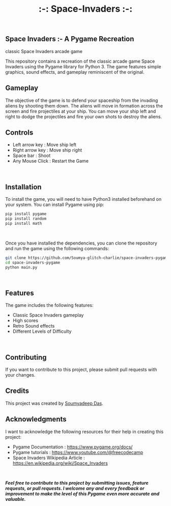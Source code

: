 <h1 align="center">:-: Space-Invaders :-:</h1>
<br>

## Space Invaders :- A Pygame Recreation

classic Space Invaders arcade game

This repository contains a recreation of the classic arcade game Space Invaders using the Pygame library for Python 3. The game features simple graphics, sound effects, and gameplay reminiscent of the original.
<br>

## Gameplay
The objective of the game is to defend your spaceship from the invading aliens by shooting them down. The aliens will move in formation across the screen and fire projectiles at your ship. You can move your ship left and right to dodge the projectiles and fire your own shots to destroy the aliens.
<br>

## Controls

- Left arrow key : Move ship left
- Right arrow key : Move ship right
- Space bar : Shoot
- Any Mouse Click : Restart the Game
<br>

## Installation

To install the game, you will need to have Python3 installed beforehand on your system. You can install Pygame using pip:
 ```bash
 pip install pygame
 pip install random
 pip install math
 ```
<br>

Once you have installed the dependencies, you can clone the repository and run the game using the following commands:
```bash
git clone https://github.com/Soumya-glitch-charlie/space-invaders-pygame.git
cd space-invaders-pygame
python main.py
```
<br>

## Features
The game includes the following features:

- Classic Space Invaders gameplay
- High scores
- Retro Sound effects
- Different Levels of Difficulty
<br>


## Contributing
If you want to contribute to this project, please submit pull requests with your changes.
<br>


## Credits
This project was created by [Soumyadeep Das](https://github.com/Soumya-glitch-charlie).
<br>


## Acknowledgments
I want to acknowledge the following resources for their help in creating this project:

- Pygame Documentation : https://www.pygame.org/docs/
- Pygame tutorials : https://www.youtube.com/@freecodecamp
- Space Invaders Wikipedia Article : https://en.wikipedia.org/wiki/Space_Invaders
<br>


<b><i>Feel free to contribute to this project by submitting issues, feature requests, or pull requests. I welcome any and every feedback or improvement to make the level of this Pygame even more accurate and valuable.<i><b>
